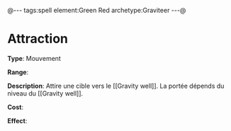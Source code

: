 @---
tags:spell
element:Green Red
archetype:Graviteer
---@

# Attraction

**Type**:
Mouvement

**Range**:

**Description**:
Attire une cible vers le [[Gravity well]]. 
La portée dépends du niveau du [[Gravity well]]. 

**Cost**:

**Effect**:
